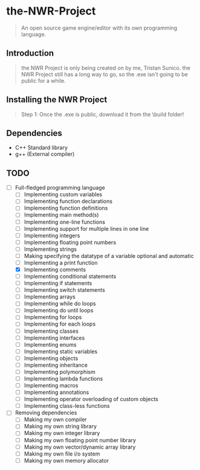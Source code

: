 # the-NWR-Project
> An open source game engine/editor with its own programming language.

## Introduction
> the NWR Project is only being created on by me, Tristan Sunico.
> the NWR Project still has a long way to go, so the .exe isn't going to be public for a while.

## Installing the NWR Project
> Step 1: Once the .exe is public, download it from the \build folder!

## Dependencies
* C++ Standard library
* g++ (External compiler)

## TODO
- [ ] Full-fledged programming language
  - [ ] Implementing custom variables
  - [ ] Implementing function declarations
  - [ ] Implementing function definitions
  - [ ] Implementing main method(s)
  - [ ] Implementing one-line functions
  - [ ] Implementing support for multiple lines in one line
  - [ ] Implementing integers
  - [ ] Implementing floating point numbers
  - [ ] Implementing strings
  - [ ] Making specifying the datatype of a variable optional and automatic
  - [ ] Implementing a print function
  - [X] Implementing comments
  - [ ] Implementing conditional statements
  - [ ] Implementing if statements
  - [ ] Implementing switch statements
  - [ ] Implementing arrays
  - [ ] Implementing while do loops
  - [ ] Implementing do until loops
  - [ ] Implementing for loops
  - [ ] Implementing for each loops
  - [ ] Implementing classes
  - [ ] Implementing interfaces
  - [ ] Implementing enums
  - [ ] Implementing static variables
  - [ ] Implementing objects
  - [ ] Implementing inheritance
  - [ ] Implementing polymorphism
  - [ ] Implementing lambda functions
  - [ ] Implementing macros
  - [ ] Implementing annotations
  - [ ] Implementing operator overloading of custom objects
  - [ ] Implementing class-less functions

- [ ] Removing dependencies
  - [ ] Making my own compiler
  - [ ] Making my own string library
  - [ ] Making my own integer library
  - [ ] Making my own floating point number library
  - [ ] Making my own vector/dynamic array library
  - [ ] Making my own file i/o system
  - [ ] Making my own memory allocator